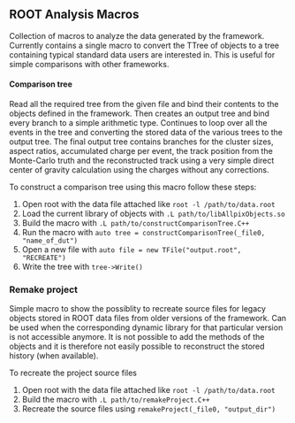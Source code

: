 ## ROOT Analysis Macros
Collection of macros to analyze the data generated by the framework. Currently contains a single macro to convert the TTree of objects to a tree containing typical standard data users are interested in. This is useful for simple comparisons with other frameworks.

#### Comparison tree
Read all the required tree from the given file and bind their contents to the objects defined in the framework. Then creates an output tree and bind every branch to a simple arithmetic type. Continues to loop over all the events in the tree and converting the stored data of the various trees to the output tree. The final output tree contains branches for the cluster sizes, aspect ratios, accumulated charge per event, the track position from the Monte-Carlo truth and the reconstructed track using a very simple direct center of gravity calculation using the charges without any corrections.

To construct a comparison tree using this macro follow these steps:
1. Open root with the data file attached like `root -l /path/to/data.root`
2. Load the current library of objects with `.L path/to/libAllpixObjects.so`
3. Build the macro with `.L path/to/constructComparisonTree.C++`
4. Run the macro with `auto tree = constructComparisonTree(_file0, "name_of_dut")`
5. Open a new file with `auto file = new TFile("output.root", "RECREATE")`
6. Write the tree with `tree->Write()`

### Remake project
Simple macro to show the possiblity to recreate source files for legacy objects stored in ROOT data files from older versions of the framework. Can be used when the corresponding dynamic library for that particular version is not accessible anymore. It is not possible to add the methods of the objects and it is therefore not easily possible to reconstruct the stored history (when available).

To recreate the project source files
1. Open root with the data file attached like `root -l /path/to/data.root`
2. Build the macro with `.L path/to/remakeProject.C++`
3. Recreate the source files using `remakeProject(_file0, "output_dir")`
